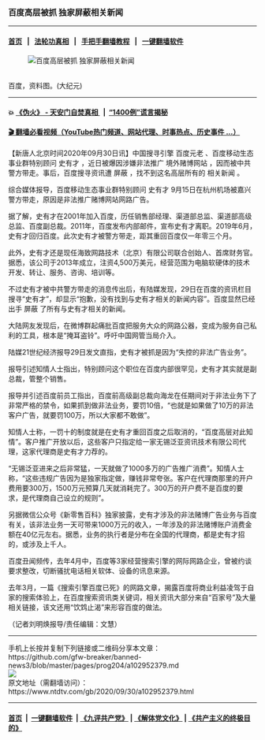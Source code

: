 ### 百度高层被抓 独家屏蔽相关新闻
------------------------

#### [首页](https://github.com/gfw-breaker/banned-news3/blob/master/README.md) &nbsp;&nbsp;|&nbsp;&nbsp; [法轮功真相](https://github.com/begood0513/basic/blob/master/README.md)  &nbsp;&nbsp;|&nbsp;&nbsp; [手把手翻墙教程](https://github.com/gfw-breaker/guides/wiki)  &nbsp;&nbsp;|&nbsp;&nbsp; [一键翻墙软件](https://github.com/gfw-breaker/nogfw/blob/master/README.md)  



<div><div class="featured_image">
 <figure>
  <img alt="百度高层被抓 独家屏蔽相关新闻" src="https://i.ntdtv.com/assets/uploads/2020/09/456-2-800x450.jpg"/>
 </figure><br/>
 <span class="caption">
  百度，资料图。(大纪元)
 </span>
</div>
</div><hr/>

#### 💥 [《伪火》 - 天安门自焚真相 ](http://158.247.195.190:10000/videos/blog/weihuo.html)&nbsp; |&nbsp; [“1400例”谎言揭秘  ](http://158.247.195.190:10000/videos/blog/jiexi1400.html)

#### [ 🎬  翻墙必看视频（YouTube热门频道、网站代理、时事热点、历史事件 ...）](https://github.com/gfw-breaker/links/blob/master/banned.md)

<div><div class="post_content" itemprop="articleBody">
 <p>
  【新唐人北京时间2020年09月30日讯】中国搜寻引擎
  <ok href="https://www.ntdtv.com/gb/百度元老.htm">
   百度元老
  </ok>
  、百度移动生态事业群特别顾问
  <ok href="https://www.ntdtv.com/gb/史有才.htm">
   史有才
  </ok>
  ，近日被爆因涉嫌非法推广
  <ok href="https://www.ntdtv.com/gb/境外赌博网站.htm">
   境外赌博网站
  </ok>
  ，因而被中共警方带走。事后，百度搜寻资讯遭
  <ok href="https://www.ntdtv.com/gb/屏蔽.htm">
   屏蔽
  </ok>
  ，找不到这名高层所有的
  <ok href="https://www.ntdtv.com/gb/相关新闻.htm">
   相关新闻
  </ok>
  。
 </p>
 <p>
  综合媒体报导，百度移动生态事业群特别顾问
  <ok href="https://www.ntdtv.com/gb/史有才.htm">
   史有才
  </ok>
  9月15日在杭州机场被嘉兴警方带走，原因是非法推广赌博网站网路广告。
 </p>
 <p>
  据了解，史有才在2001年加入百度，历任销售部经理、渠道部总监、渠道部高级总监、百度副总裁。2011年，百度发布内部邮件，宣布史有才离职。2019年6月，史有才回归百度。此次史有才被警方带走，距其重回百度仅一年零三个月。
 </p>
 <p>
  此外，史有才还是现任海致网路技术（北京）有限公司联合创始人、首席财务官。据悉，该公司于2013年成立，注资4,500万美元，经营范围为电脑软硬体的技术开发、转让、服务、咨询、培训等。
 </p>
 <p>
  不过史有才被中共警方带走的消息传出后，有陆媒发现，29日在百度的资讯栏目搜寻“史有才”，却显示“抱歉，没有找到与史有才相关的新闻内容”。百度显然已经出手
  <ok href="https://www.ntdtv.com/gb/屏蔽.htm">
   屏蔽
  </ok>
  了所有与史有才相关的新闻。
 </p>
 <p>
  大陆网友发现后，在微博群起痛批百度把服务大众的网路公器，变成为服务自己私利的工具，根本是“掩耳盗铃”。呼吁中国网管当局介入。
 </p>
 <p>
  陆媒21世纪经济报导29日发文直指，史有才被抓是因为“失控的非法广告业务”。
 </p>
 <p>
  报导引述知情人士指出，特别顾问这个职位在百度内部很罕见，史有才其实就是副总裁，管整个销售。
 </p>
 <p>
  报导并引述百度前员工指出，百度前高级副总裁向海龙在任期间对于非法业务下了非常严格的禁令，如果抓到做非法业务，要罚10倍，“也就是如果做了10万的非法客户广告，就要罚100万，所以大家都不敢做”。
 </p>
 <p>
  知情人士称，一罚十的制度就是在史有才重回百度之后取消的，“百度高层对此知情”。客户推广开放以后，这些客户只指定给一家无锡泛亚资讯技术有限公司代理，这家代理商是史有才力荐的。
 </p>
 <p>
  “无锡泛亚进来之后非常猛，一天就做了1000多万的广告推广消费”。知情人士称，“这些违规广告因为是独家指定做，赚钱非常夸张。客户在代理商那里的开户费用要300万，1500万元预算几天就消耗完了。300万的开户费不是百度的要求，是代理商自己设立的规则”。
 </p>
 <p>
  另据微信公众号《新零售百科》独家披露，史有才涉及的非法赌博广告业务与百度有关，该非法业务一天可带来1000万元的收入，一年涉及的非法赌博账户消费金额在40亿元左右。据悉，业务的执行者是分布在全国的代理商，都是史有才招的，或涉及上千人。
 </p>
 <p>
  百度丑闻频传，去年4月中，百度等3家经营搜索引擎的网际网路企业，曾被约谈要求整改，切断骚扰电话相关软体、设备的讯息来源。
 </p>
 <p>
  去年3月，一篇《搜索引擎百度已死》的网路文章，揭露百度将商业利益凌驾于自家的搜索体验上，在百度搜索资讯类关键词，相关资讯大部分来自“百家号”及大量相关链接，该文还用“饮鸩止渴”来形容百度的做法。
 </p>
 <p>
  （记者刘明焕报导/责任编辑：文慧）
 </p>
 <div class="single_ad">
 </div>
</div>
</div>
<hr/>
手机上长按并复制下列链接或二维码分享本文章：<br/>
https://github.com/gfw-breaker/banned-news3/blob/master/pages/prog204/a102952379.md <br/>
<a href='https://github.com/gfw-breaker/banned-news3/blob/master/pages/prog204/a102952379.md'><img src='https://github.com/gfw-breaker/banned-news3/blob/master/pages/prog204/a102952379.md.png'/></a> <br/>
原文地址（需翻墙访问）：https://www.ntdtv.com/gb/2020/09/30/a102952379.html


------------------------
#### [首页](https://github.com/gfw-breaker/banned-news3/blob/master/README.md) &nbsp;|&nbsp; [一键翻墙软件](https://github.com/gfw-breaker/nogfw/blob/master/README.md) &nbsp;| [《九评共产党》](https://github.com/gfw-breaker/9ping.md/blob/master/README.md#九评之一评共产党是什么) | [《解体党文化》](https://github.com/gfw-breaker/jtdwh.md/blob/master/README.md) | [《共产主义的终极目的》](https://github.com/gfw-breaker/gczydzjmd.md/blob/master/README.md)


<img src='http://gfw-breaker.win/banned-news3/pages/prog204/a102952379.md' width='0px' height='0px'/>